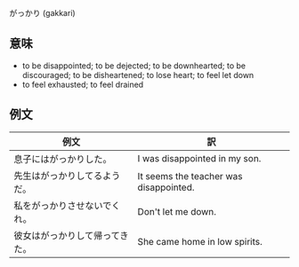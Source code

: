 がっかり (gakkari)

## 意味

+ to be disappointed; to be dejected; to be downhearted; to be discouraged; to be disheartened; to lose heart; to feel let down
+ to feel exhausted; to feel drained​

## 例文

|例文|訳|
| --- | --- |
|息子にはがっかりした。|I was disappointed in my son.|
|先生はがっかりしてるようだ。|It seems the teacher was disappointed.|
|私をがっかりさせないでくれ。|Don't let me down.|
|彼女はがっかりして帰ってきた。|She came home in low spirits.|